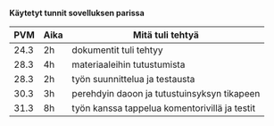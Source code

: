 __Käytetyt tunnit sovelluksen parissa__

PVM | Aika | Mitä tuli tehtyä
----|------|-----------------
24.3 | 2h | dokumentit tuli tehtyy
28.3| 4h | materiaaleihin tutustumista
28.3| 2h | työn suunnittelua ja testausta
30.3| 3h | perehdyin daoon ja tutustuinsyksyn tikapeen
31.3| 8h | työn kanssa tappelua komentorivillä ja testit

